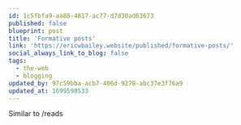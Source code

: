 ```yaml
---
id: 1c5fbfa9-aa88-4817-ac77-d7d30ad63673
published: false
blueprint: post
title: 'Formative posts'
link: 'https://ericwbailey.website/published/formative-posts/'
social_always_link_to_blog: false
tags:
  - the-web
  - blogging
updated_by: 97c59bba-acb7-406d-9278-abc37e3f76a9
updated_at: 1699598533
---
```

Similar to /reads